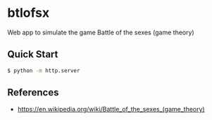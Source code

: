# btlofsx

Web app to simulate the game Battle of the sexes (game theory)

## Quick Start

```bash
$ python -m http.server
```

## References
- https://en.wikipedia.org/wiki/Battle_of_the_sexes_(game_theory)
